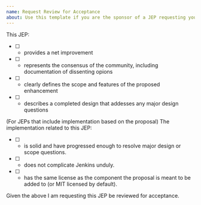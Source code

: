```yaml
---
name: Request Review for Acceptance
about: Use this template if you are the sponsor of a JEP requesting your JEP be reviewed for Acceptance.
---
```



This JEP:
- [ ] - provides a net improvement
- [ ] - represents the consensus of the community, including documentation of dissenting opions
- [ ] - clearly defines the scope and features of the proposed enhancement
- [ ] - describes a completed design that addesses any major design questions

(For JEPs that include implementation based on the proposal)
The implementation related to this JEP:

- [ ] - is solid and have progressed enough to resolve major design or scope questions.
- [ ] - does not complicate Jenkins unduly.
- [ ] - has the same license as the component the proposal is meant to be added to (or MIT licensed by default).

Given the above I am requesting this JEP be reviewed for acceptance.
